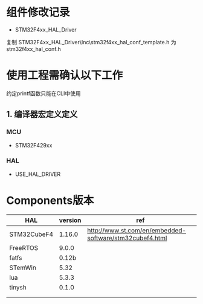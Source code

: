 # 组件修改记录

+ STM32F4xx_HAL_Driver

复制 STM32F4xx_HAL_Driver\Inc\stm32f4xx_hal_conf_template.h 为stm32f4xx_hal_conf.h

# 使用工程需确认以下工作
约定printf函数只能在CLI中使用
## 1. 编译器宏定义定义

### MCU

+ STM32F429xx

### HAL
+ USE_HAL_DRIVER

# Components版本

| HAL         | version | ref                                      |
| ----------- | ------- | ---------------------------------------- |
| STM32CubeF4 | 1.16.0  | http://www.st.com/en/embedded-software/stm32cubef4.html |
| FreeRTOS    | 9.0.0   |                                          |
| fatfs       | 0.12b   |                                          |
| STemWin     | 5.32    |                                          |
| lua         | 5.3.3   |                                          |
| tinysh      | 0.1.0   |                                          |
|             |         |                                          |
|             |         |                                          |

